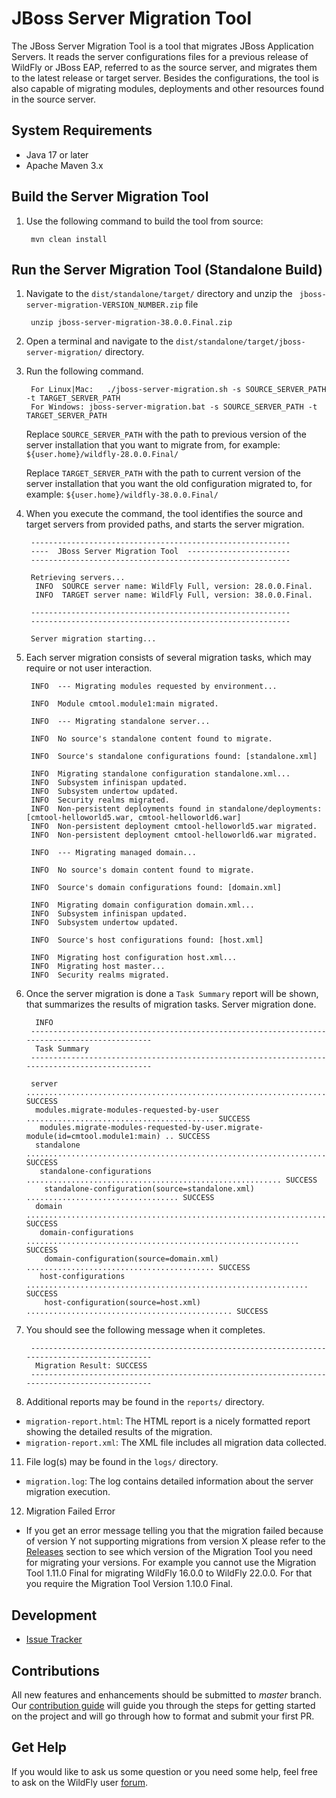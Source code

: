 JBoss Server Migration Tool
=================

The JBoss Server Migration Tool is a tool that migrates JBoss Application Servers. It reads the server configurations files for a previous release of WildFly or JBoss EAP, referred to as the source server, and migrates them to the latest release or target server. Besides the configurations, the tool is also capable of migrating modules, deployments and other resources found in the source server.

System Requirements
------------

* Java 17 or later
* Apache Maven 3.x

Build the Server Migration Tool
------------

1. Use the following command to build the tool from source:

        mvn clean install

Run the Server Migration Tool (Standalone Build)
------------

1. Navigate to the `dist/standalone/target/` directory and unzip the ` jboss-server-migration-VERSION_NUMBER.zip` file

        unzip jboss-server-migration-38.0.0.Final.zip
2. Open a terminal and navigate to the `dist/standalone/target/jboss-server-migration/` directory.
3. Run the following command.

        For Linux|Mac:   ./jboss-server-migration.sh -s SOURCE_SERVER_PATH -t TARGET_SERVER_PATH
        For Windows: jboss-server-migration.bat -s SOURCE_SERVER_PATH -t TARGET_SERVER_PATH

    Replace `SOURCE_SERVER_PATH` with the path to previous version of the server installation that you want to migrate from, for example:  `${user.home}/wildfly-28.0.0.Final/`

    Replace `TARGET_SERVER_PATH` with the path to current version of the server installation that you want the old configuration migrated to, for example:  `${user.home}/wildfly-38.0.0.Final/`
4. When you execute the command, the tool identifies the source and target servers from provided paths, and starts the server migration.

        ----------------------------------------------------------
        ----  JBoss Server Migration Tool  -----------------------
        ----------------------------------------------------------
        
        Retrieving servers...
         INFO  SOURCE server name: WildFly Full, version: 28.0.0.Final.
         INFO  TARGET server name: WildFly Full, version: 38.0.0.Final.
        
        ----------------------------------------------------------
        ----------------------------------------------------------
        
        Server migration starting...
5. Each server migration consists of several migration tasks, which may require or not user interaction.

        INFO  --- Migrating modules requested by environment...
        
        INFO  Module cmtool.module1:main migrated.
        
        INFO  --- Migrating standalone server...
        
        INFO  No source's standalone content found to migrate.
        
        INFO  Source's standalone configurations found: [standalone.xml]
        
        INFO  Migrating standalone configuration standalone.xml...
        INFO  Subsystem infinispan updated.
        INFO  Subsystem undertow updated.
        INFO  Security realms migrated.
        INFO  Non-persistent deployments found in standalone/deployments: [cmtool-helloworld5.war, cmtool-helloworld6.war]
        INFO  Non-persistent deployment cmtool-helloworld5.war migrated.
        INFO  Non-persistent deployment cmtool-helloworld6.war migrated.
        
        INFO  --- Migrating managed domain...
        
        INFO  No source's domain content found to migrate.
        
        INFO  Source's domain configurations found: [domain.xml]
        
        INFO  Migrating domain configuration domain.xml...
        INFO  Subsystem infinispan updated.
        INFO  Subsystem undertow updated.
        
        INFO  Source's host configurations found: [host.xml]
        
        INFO  Migrating host configuration host.xml...
        INFO  Migrating host master...
        INFO  Security realms migrated.
6. Once the server migration is done a `Task Summary` report will be shown, that summarizes the results of migration tasks.
        Server migration done.
        
         INFO  
        ----------------------------------------------------------------------------------------------
         Task Summary
        ----------------------------------------------------------------------------------------------
        
        server .............................................................................. SUCCESS
         modules.migrate-modules-requested-by-user .......................................... SUCCESS
          modules.migrate-modules-requested-by-user.migrate-module(id=cmtool.module1:main) .. SUCCESS
         standalone ......................................................................... SUCCESS
          standalone-configurations ......................................................... SUCCESS
           standalone-configuration(source=standalone.xml) .................................. SUCCESS
         domain ............................................................................. SUCCESS
          domain-configurations ............................................................. SUCCESS
           domain-configuration(source=domain.xml) .......................................... SUCCESS
          host-configurations ............................................................... SUCCESS
           host-configuration(source=host.xml) .............................................. SUCCESS
7. You should see the following message when it completes.

        ----------------------------------------------------------------------------------------------
         Migration Result: SUCCESS
        ----------------------------------------------------------------------------------------------
10. Additional reports may be found in the `reports/` directory.
  * `migration-report.html`: The HTML report is a nicely formatted report showing the detailed results of the migration.
  * `migration-report.xml`: The XML file includes all migration data collected.
11. File log(s) may be found in the `logs/` directory.
  * `migration.log`: The log contains detailed information about the server migration execution.
12. Migration Failed Error
  * If you get an error message telling you that the migration failed because of version Y not supporting migrations from version X please refer to the [Releases](https://github.com/wildfly/wildfly-server-migration/releases) section to see which version of the Migration Tool you need for migrating your versions. For example you cannot use the Migration Tool 1.11.0 Final for migrating WildFly 16.0.0 to WildFly 22.0.0. For that you require the Migration Tool Version 1.10.0 Final.
      
  
Development
------------

* [Issue Tracker](https://issues.redhat.com/browse/CMTOOL)


Contributions
------------

All new features and enhancements should be submitted to _master_ branch.
Our [contribution guide](CONTRIBUTING.md) will guide you through the steps for getting started on the project and will go through how to format and submit your first PR.


Get Help
------------

If you would like to ask us some question or you need some help, feel free to ask on the WildFly user [forum](https://groups.google.com/g/wildfly).

